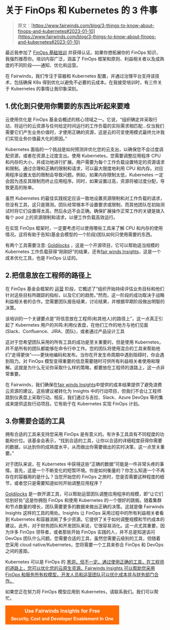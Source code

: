 # 关于 FinOps 和 Kubernetes 的 3 件事

> 原文：[https://www.fairwinds.com/blog/3-things-to-know-about-finops-and-kubernetes#2023-01-10](https://www.fairwinds.com/blog/3-things-to-know-about-finops-and-kubernetes#2023-01-10)

 最近我参加了 [FinOps 基础培训](https://learn.finops.org/) 并获得认证。如果你想拓展你的 FinOps 知识，我强烈推荐你。培训内容广泛，涵盖了 FinOps 框架和原则、利益相关者以及成熟度的不同阶段——通知、优化和运营。

在 Fairwinds，我们专注于容器和 Kubernetes 配置，并通过治理平台支持该技术，包括确保 K8s 得到优化以避免不必要的云成本。在我接受培训时，有三件关于 Kubernetes 的事情让我印象深刻。

## 1.优化到只使用你需要的东西比听起来要难

云使用优化是 FinOps 基金会概述的核心领域之一。它说，“组织确定并采取行动，将运行的云资源与任何给定时间运行的工作负载的实际需求相匹配…仅当我们需要它们产生业务价值时，才使用正确的资源，这是云的可变使用模式最终允许我们实现业务价值最大化的原因。”

Kubernetes 面临的一个挑战是如何预测并优化您的云支出，以确保您不会过度调配资源，或者在资源上过度支出。使用 Kubernetes，您需要调整应用程序 CPU 和内存的大小，并成功地进行扩展。用户需要为每个工作负载设置特定的资源请求和限制。通过合理和正确的限制和请求，可以最大限度地利用 CPU 和内存。对应用程序设置太低的限制会导致问题。例如，如果内存限制太低，Kubernetes 一定会因为违反其限制而终止应用程序。同时，如果设置过高，资源将被过度分配，导致更高的账单。

虽然 Kubernetes 的最佳实践规定应该一致地设置资源限制和对工作负载的请求，但没有工具，这只是猜测。团队经常根本不设置要求或限制，而其他团队在初始测试时将它们设置得太高，然后永远不会正确。确保扩展操作正常工作的关键是拨入每个 pod 上的资源限制和请求，以便工作负载高效运行。

在实现 FinOps 框架时，一定要考虑可以使用哪些工具来了解 CPU 和内存的使用情况。这将有助于告知(基金会模型的一个阶段)团队如何只使用需要的东西。

有两个工具需要注意: [Goldilocks](https://www.fairwinds.com/goldilocks) ，这是一个开源项目，它可以帮助适当规模的 Kubernetes 工作负载获得“刚刚好”的结果，还有[fair winds Insights](//www.fairwinds.com/insights)，这是一个成本优化工具，也是 FinOps 认证的。

## 2.把信息放在工程师的路径上

在 FinOps 基金会框架的 [运营](https://www.finops.org/framework/phases/) 阶段，它概述了“组织开始持续评估业务目标和他们针对这些目标所跟踪的指标，以及它们的趋势。”然而，这一阶段的成功取决于战略利益相关者的合作。您需要团队报告结果，讨论结果，并根据早期阶段做出明智的决策。

该培训的一个关键要点是“将信息放在工程师(和其他人)的路径上”，这一点真正引起了 Kubernetes 用户的共鸣:利用仪表盘，在他们工作的地方与他们见面(Slack、Confluence、JIRA、团队)，或者通过产品设计工具

这对于您希望团队采用的所有工具的成功是至关重要的，但是使用 Kubernetes，并不是所有的团队都能够在命令行中工作。您的团队将使用混合的工具来帮助他们“走得更快”——更快地编码和发布。当你在开发生命周期中遇到阻碍时，你会遇到阻力。对 FinOps 模型变得重要的信息需要随时可供所有利益相关者使用和理解。这就是为什么无论你采取什么样的策略，都要放在工程师的道路上，这一点非常重要。

在 Fairwinds，我们确保在[fair winds Insights](//www.fairwinds.com/insights)中提供的成本结果提供了避免浪费云资源的建议。这些建议被转化为 Insights 中的行动项目，但我们不会让工程师跳到仪表盘上采取行动。相反，我们通过与吉拉、Slack、Azure DevOps 等的集成来提供这些行动项目。它有助于在 Kubernetes 实现 FinOps 计划。

## 3.你需要合适的工具

拥有合适的工具来支持您采用 FinOps 是有意义的。有许多工具具有不同程度的功能和价位。该基金会表示，“找到合适的工具，让你以合适的详细程度获得你需要的数据，以达到你的成熟度水平，从而做出你需要做出的实时决策，这一点至关重要。”

对于团队来说，在 Kubernetes 中获得这些“正确的数据”可能是一件非常头疼的事情。首先，这是一个不断变化的短暂环境。你是如何衡量的？你怎么知道一个不再存在的容器用的是什么？当您开始您的 FinOps 之旅时，您是否需要这种程度的细节，或者您只是需要知道如何开始调整应用程序？

[Goldilocks](https://goldilocks.docs.fairwinds.com/) 是一款开源工具，可以帮助运营团队调整应用程序的规模，即“让它们恰到好处”这是你拥抱 FinOps 和使用 Kubernetes 的一个很好的跳板。随着集群和节点数量的增长，团队需要更多的数据来做出正确的决策。这就是像 Fairwinds Insights 这样的工具的用处。Insights 让 FinOps 采用过程中的所有利益相关者看到 Kubernetes 和容器消耗了多少资源。它提供了关于如何调整规模和节约成本的建议。此外，对于财务团队和开发团队来说，它很容易消化。这一点尤其重要，因为许多 FinOps 领导者，或者那些开始 FinOps 实践的人，并不总是知道该问 DevOps 团队什么问题。您需要合适的工具，虽然您需要云级别的工具，但随着您采用 cloud native/Kubernetes，您将需要一个工具来弥合 FinOps 和 DevOps 之间的差距。

Kubernetes 可以是 FinOps 的 [黑洞，但不一定。通过使用正确的工具，在工程师的道路上，您可以优化您的云原生资源。Fairwinds Insights 可以帮助您采用 FinOps 和服务所有权模型，开发人员和运营团队可以优化成本并与财务部门合作。](https://www.fairwinds.com/blog/kubernetes-blackhole-of-finops)

如果您正在努力将 FinOps 模型应用到 Kubernetes，请联系我们。我们可以帮忙。

[![Use Fairwinds Insights for Free Security, Cost and Developer Enablement In One](img/7c86296320eb01b215d8e2755e9c5b9d.png)](https://cta-redirect.hubspot.com/cta/redirect/2184645/34aa4987-a1f9-438a-a145-d7d82d5c479a)